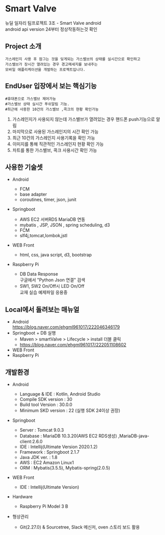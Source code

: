 # Smart Valve  
뉴딜 일자리 팀프로젝트 3조 - Smart Valve android  
android api version 24부터 정상작동하는것 확인 

## Project 소개  
	가스레인지 사용 후 잠그는 것을 잊게되는 가스밸브의 상태를 실시간으로 확인하고
	가스밸브가 장시간 열려있는 경우 경고메세지를 보내주는 
	모바일 애플리케이션을 개발하는 프로젝트입니다.  
  
## EndUser 입장에서 보는 핵심기능  
	#휴대폰으로 가스밸브 제어가능
	#가스밸브 상태 실시간 푸쉬알림 기능.
	#최근에 사용한 10건의 가스밸브 ,콕크의 현황 확인가능
  1. 가스레인지가 사용되지 않는데 가스밸브가 열려있는 경우 핸드폰 push기능으로 알림  
  2. 마지막으로 사용된 가스레인지의 시간 확인 가능  
  3. 최근 10건의 가스레인지 사용기록을 확인 가능  
  4. 이미지를 통해 직관적인 가스레인지 현황 확인 가능
  5. 차트를 통한 가스밸브, 콕크 사용시간 확인 가능
    
## 사용한 기술셋 
  - Android  
    * FCM  
    * base adapter  
    * coroutines, timer, json, junit  
      
  - Springboot  
    * AWS EC2 서버RDS MariaDB 연동  
    * mybatis , JSP, JSON , spring scheduling, d3
    * FCM
    * slf4j,tomcat,lombok,jstl
      
  - WEB Front  
    * html, css, java script, d3, bootstrap
      
  - Raspberry Pi  
    * DB Data Response  
      구글에서 "Python Json 연결" 검색  
    * SW1, SW2 On/Off시 LED On/Off  
      교재 실습 예제파일 응용중  
        
## Local에서 돌려보는 매뉴얼  
  - Android  
    https://blog.naver.com/ehgml961017/222046346179  
  - Springboot + DB 실행  
    * Maven > smartValve > Lifecycle > install 더블 클릭
    * https://blog.naver.com/ehgml961017/222051108602
  - WEB Front  
  - Raspberry Pi  
  
## 개발환경
  
  - Android  
    * Language & IDE : Kotlin, Android Studio
    * Compile SDK version : 30  
    * Build tool Version  : 30.0.0  
    * Minimum SKD version : 22 (실행 SDK 24이상 권장)  
    
  - Springboot
    * Server : Tomcat 9.0.3
    * Database : MariaDB 10.3.20(AWS EC2 RDS생성)
                ,MariaDB-java-client:2.6.0
    * IDE : Intellij(Ultimate Version 2020.1.2)
    * Framework : Springboot 2.1.7
    * Java JDK ver. : 1.8
    * AWS : EC2 Amazon Linux1
    * ORM : Mybatis(3.5.5), Mybatis-spring(2.0.5)
    
  - WEB Front  
    * IDE : Intellij(Ultimate Version)
    
  - Hardware
    * Raspberry Pi Model 3 B

  - 형상관리
    * Git(2.27.0) & Sourcetree, Slack 메신저, oven 스토리 보드 활용
  
